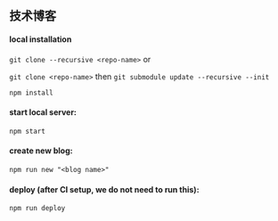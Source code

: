 ## 技术博客
#### local installation
`git clone --recursive <repo-name>` or 

`git clone <repo-name>` then `git submodule update --recursive --init`

`npm install`

#### start local server:
`npm start`

#### create new blog:
`npm run new "<blog name>"`

#### deploy (after CI setup, we do not need to run this):
`npm run deploy`

